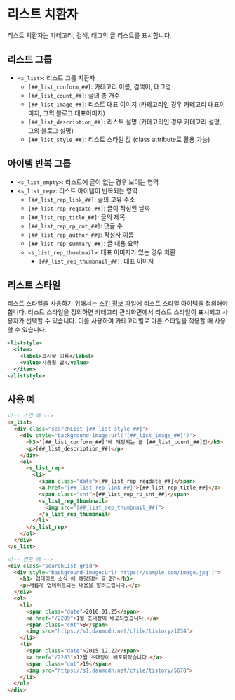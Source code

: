 # 리스트 치환자

리스트 치환자는 카테고리, 검색, 태그의 글 리스트를 표시합니다.

## 리스트 그룹
- `<s_list>`: 리스트 그룹 치환자
  - `[##_list_conform_##]`: 카테고리 이름, 검색어, 태그명
  - `[##_list_count_##]`: 글의 총 개수
  - `[##_list_image_##]`: 리스트 대표 이미지 (카테고리인 경우 카테고리 대표이미지, 그외 블로그 대표이미지)
  - `[##_list_description_##]`: 리스트 설명 (카테고리인 경우 카테고리 설명, 그외 블로그 설명)
  - `[##_list_style_##]`: 리스트 스타일 값 (class attribute로 활용 가능)

## 아이템 반복 그룹
- `<s_list_empty>`: 리스트에 글이 없는 경우 보이는 영역
- `<s_list_rep>`: 리스트 아이템이 반복되는 영역
  - `[##_list_rep_link_##]`: 글의 고유 주소
  - `[##_list_rep_regdate_##]`: 글이 작성된 날짜
  - `[##_list_rep_title_##]`: 글의 제목
  - `[##_list_rep_rp_cnt_##]`: 댓글 수
  - `[##_list_rep_author_##]`: 작성자 이름
  - `[##_list_rep_summary_##]`: 글 내용 요약
  - `<s_list_rep_thumbnail>`: 대표 이미지가 있는 경우 치환
    - `[##_list_rep_thumbnail_##]`: 대표 이미지

## 리스트 스타일

리스트 스타일을 사용하기 위해서는 [스킨 정보 파일](index.xml.md)에 리스트 스타일 아이템을 정의해야 합니다. 리스트 스타일을 정의하면 카테고리 관리화면에서 리스트 스타일이 표시되고 사용자가 선택할 수 있습니다. 이를 사용하여 카테고리별로 다른 스타일을 적용할 때 사용할 수 있습니다.

```xml
<liststyle>
  <item>
    <label>표시할 이름</label>
    <value>사용될 값</value>
  </item>
</liststyle>
```

## 사용 예

```html
<!-- 스킨 예 -->
<s_list>
  <div class="searchList [##_list_style_##]">
    <div style="background-image:url('[##_list_image_##]')">
      <h3>'[##_list_conform_##]'에 해당되는 글 [##_list_count_##]건</h3>
      <p>[##_list_description_##]</p>
    </div>
    <ol>
      <s_list_rep>
        <li>
          <span class="date">[##_list_rep_regdate_##]</span>
          <a href="[##_list_rep_link_##]">[##_list_rep_title_##]</a>
          <span class="cnt">[##_list_rep_rp_cnt_##]</span>
          <s_list_rep_thumbnail>
            <img src="[##_list_rep_thumbnail_##]">
          </s_list_rep_thumbnail>
        </li>
      </s_list_rep>
    </ol>
  </div>
</s_list>
```

```html
<!-- 변환 예 -->
<div class="searchList grid">
  <div style="background-image:url('https://sample.com/image.jpg')">
    <h3>'업데이트 소식'에 해당되는 글 2건</h3>
    <p>새롭게 업데이트되는 내용을 알려드립니다.</p>
  </div>
  <ol>
    <li>
      <span class="date">2016.01.25</span>
      <a href="/2289">1월 초대장이 배포되었습니다.</a>
      <span class="cnt">8</span>
      <img src="https://s1.daumcdn.net/cfile/tistory/1234">
    </li>
    <li>
      <span class="date">2015.12.22</span>
      <a href="/2283">12월 초대장이 배포되었습니다.</a>
      <span class="cnt">19</span>
      <img src="https://s1.daumcdn.net/cfile/tistory/5678">
    </li>
  </ol>
</div>
```
